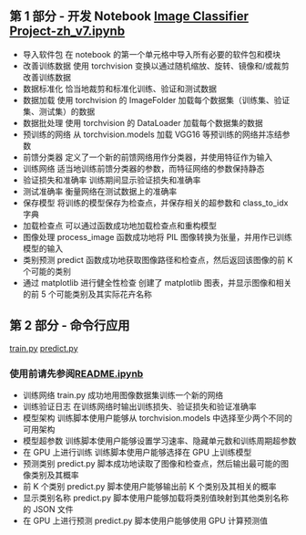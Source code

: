 ## 第 1 部分 - 开发 Notebook [Image Classifier Project-zh_v7.ipynb]
* 导入软件包	在 notebook 的第一个单元格中导入所有必要的软件包和模块
* 改善训练数据	使用 torchvision 变换以通过随机缩放、旋转、镜像和/或裁剪改善训练数据
* 数据标准化	恰当地裁剪和标准化训练、验证和测试数据
* 数据加载	使用 torchvision 的 ImageFolder 加载每个数据集（训练集、验证集、测试集）的数据
* 数据批处理	使用 torchvision 的 DataLoader 加载每个数据集的数据
* 预训练的网络	从 torchvision.models 加载 VGG16 等预训练的网络并冻结参数
* 前馈分类器	定义了一个新的前馈网络用作分类器，并使用特征作为输入
* 训练网络	适当地训练前馈分类器的参数，而特征网络的参数保持静态
* 验证损失和准确率	训练期间显示验证损失和准确率
* 测试准确率	衡量网络在测试数据上的准确率
* 保存模型	将训练的模型保存为检查点，并保存相关的超参数和 class_to_idx 字典
* 加载检查点	可以通过函数成功地加载检查点和重构模型
* 图像处理	process_image 函数成功地将 PIL 图像转换为张量，并用作已训练模型的输入
* 类别预测	predict 函数成功地获取图像路径和检查点，然后返回该图像的前 K 个可能的类别
* 通过 matplotlib 进行健全性检查	创建了 matplotlib 图表，并显示图像和相关的前 5 个可能类别及其实际花卉名称

## 第 2 部分 - 命令行应用 
[train.py] 
[predict.py]
### 使用前请先参阅[README.ipynb]
* 训练网络	train.py 成功地用图像数据集训练一个新的网络
* 训练验证日志	在训练网络时输出训练损失、验证损失和验证准确率
* 模型架构	训练脚本使用户能够从 torchvision.models 中选择至少两个不同的可用架构
* 模型超参数	训练脚本使用户能够设置学习速率、隐藏单元数和训练周期超参数
* 在 GPU 上进行训练	训练脚本使用户能够选择在 GPU 上训练模型
* 预测类别	predict.py 脚本成功地读取了图像和检查点，然后输出最可能的图像类别及其概率
* 前 K 个类别	predict.py 脚本使用户能够输出前 K 个类别及其相关的概率
* 显示类别名称	predict.py 脚本使用户能够加载将类别值映射到其他类别名称的 JSON 文件
* 在 GPU 上进行预测	predict.py 脚本使用户能够使用 GPU 计算预测值


[Image Classifier Project-zh_v7.ipynb]:https://github.com/Zhengqi-Li/Create_Your_Own_Image_Classifier/blob/master/Image%20Classifier%20Project-zh_v7.ipynb
[train.py]:https://github.com/Zhengqi-Li/Create_Your_Own_Image_Classifier/blob/master/train.py
[predict.py]:https://github.com/Zhengqi-Li/Create_Your_Own_Image_Classifier/blob/master/predict.py
[README.ipynb]:https://github.com/Zhengqi-Li/Create_Your_Own_Image_Classifier/blob/master/README.ipynb
